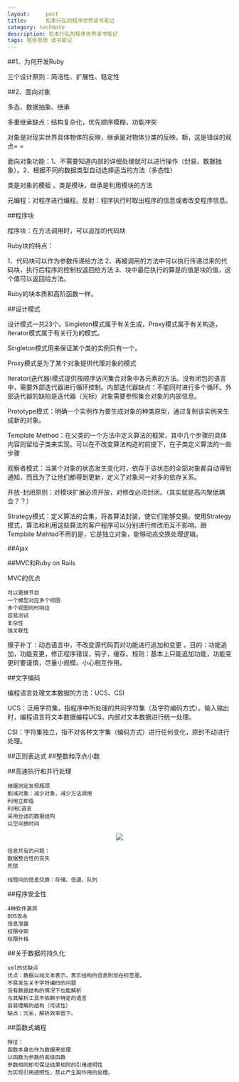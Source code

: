 ```yaml
---
layout:     post
title:      松本行弘的程序世界读书笔记
category: techNote
description: 松本行弘的程序世界读书笔记
tags: 程序思想 读书笔记
---
```


##1、为何开发Ruby

三个设计原则：简洁性、扩展性、稳定性

##2、面向对象

多态、数据抽象、继承

多重继承缺点：结构复杂化，优先顺序模糊，功能冲突

对象是对现实世界具体物体的反映，继承是对物体分类的反映。额，这是错误的观点= =

面向对象功能：1、不需要知道内部的详细处理就可以进行操作（封装、数据抽象）。2、根据不同的数据类型自动选择适当的方法（多态性）

类是对象的模板 。类是模块，继承是利用模块的方法

元编程：对程序进行编程。反射：程序执行时取出程序的信息或者改变程序信息。

##程序块

程序块：在方法调用时，可以追加的代码块

Ruby块的特点：

  1、代码块可以作为参数传递给方法
  2、再被调用的方法中可以执行传递过来的代码块，执行后程序的控制权返回给方法
  3、块中最后执行的算是的值是块的值，这个值可以返回给方法。

Ruby的块本质和高阶函数一样。

##设计模式

设计模式一共23个。Singleton模式属于有关生成，Proxy模式属于有关构造，Iterator模式属于有关行为的模式。

Singleton模式用来保证某个类的实例只有一个。

Proxy模式是为了某个对象提供代理对象的模式

Iterator(迭代器)模式提供按顺序访问集合对象中各元素的方法。没有闭包的语言中，需要外部迭代器进行循环控制。内部迭代器缺点：不能同时进行多个循环。外部迭代器的缺陷是迭代器（光标）对象需要参照集合对象的内部信息。

Prototype模式：明确一个实例作为要生成对象的种类原型，通过复制该实例来生成新的对象。

Template Method：在父类的一个方法中定义算法的框架，其中几个步骤的具体内容则留给子类来实现。可以在不改变算法构造的前提下，在子类定义算法的一些步骤

观察者模式：当某个对象的状态发生变化时，依存于该状态的全部对象都自动得到通知，而且为了让他们都得到更新，定义了对象间一对多的依存关系。

开放-封闭原则：对模块扩展必须开放，对修改必须封闭。（其实就是高内聚低耦合？？）

Strategy模式：定义算法的合集，将各算法封装，使它们能够交换。使用Strategy模式，算法和利用这些算法的客户程序可以分别进行修改而互不影响。跟Template Mehtod不用的是，它是独立对象，能够动态交换处理逻辑。


##Ajax

##MVC和Ruby on Rails

MVC的优点
  
    可以更换节目
    一个模型对应多个视图
    多个视图同时响应
    容易测试
    复杂性
    强关联性

猴子补丁：动态语言中，不改变源代码而对功能进行追加和变更 。目的：功能追加，功能变更，修正程序错误，钩子，缓存。规则：基本上只能追加功能，功能变更时要谨慎，尽量小规模。小心相互作用。

##文字编码

编程语言处理文本数据的方法：UCS、CSI

UCS：泛用字符集，指程序中所处理的共同字符集（及字符编码方式）。输入输出时，编程语言将文本数据编程UCS，内部对文本数据进行统一处理。

CSI：字符集独立，指不对各种文字集（编码方式）进行任何变化，原封不动进行处理。

##正则表达式
##整数和浮点小数

##高速执行和并行处理

    根据测定发现瓶颈
    削减对象：减少对象，减少方法调用
    利用立即值
    利用C语言
    采用合适的数据结构
    以空间换时间 

<p style="text-align:center"><img src="/images/2015/thread.jpg" style="max-width:100%"/></p>

    信息共有的问题：
    数据整合性的丧失
    死锁

    线程间的信息交换：存储、信道、队列

##程序安全性

    4种软件漏洞
    DOS攻击
    信息泄露
    权限夺取
    权限升格

##关于数据的持久化

    xml的优缺点
    优点：数据以纯文本表示，表示结构的信息附加在标签里。
    不易发生关于字符编码的问题
    没有数据结构的情况下也能解析
    与其解析工具不依赖于特定的语言
    容易理解的结构（可读性）
    缺点：冗长，解析效率低下。

##函数式编程

    特征：
    函数本身也作为数据来处理
    以函数为参数的高级函数
    参数相同即可保证结果相同的引用透明性
    为实现引用透明性，禁止产生副作用的处理。
